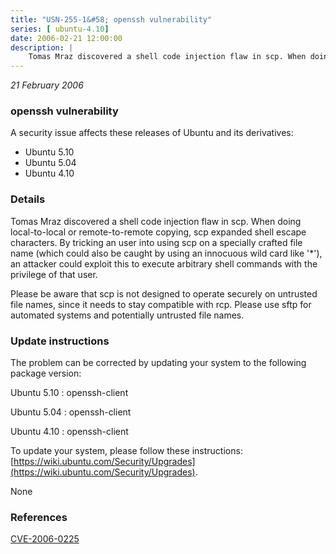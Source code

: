 ```yaml
---
title: "USN-255-1&#58; openssh vulnerability"
series: [ ubuntu-4.10]
date: 2006-02-21 12:00:00
description: |
    Tomas Mraz discovered a shell code injection flaw in scp. When doing local-to-local or remote-to-remote copying, scp expanded shell escape characters. By tricking an user into using scp on a specially crafted file name (which could also be caught by using an innocuous wild card like &#39;*&#39;), an attacker could exploit this to execute arbitrary shell commands with the privilege of that user.
--- 
```

 
 

*21 February 2006*

### openssh vulnerability

A security issue affects these releases of Ubuntu and its derivatives:

* Ubuntu 5.10
* Ubuntu 5.04
* Ubuntu 4.10

### Details

Tomas Mraz discovered a shell code injection flaw in scp. When doing local-to-local or remote-to-remote copying, scp expanded shell escape characters. By tricking an user into using scp on a specially crafted file name (which could also be caught by using an innocuous wild card like &#39;*&#39;), an attacker could exploit this to execute arbitrary shell commands with the privilege of that user.

Please be aware that scp is not designed to operate securely on untrusted file names, since it needs to stay compatible with rcp. Please use sftp for automated systems and potentially untrusted file names.

### Update instructions

The problem can be corrected by updating your system to the following package version:

Ubuntu 5.10
 : openssh-client 

Ubuntu 5.04
 : openssh-client 

Ubuntu 4.10
 : openssh-client 

To update your system, please follow these instructions: [https://wiki.ubuntu.com/Security/Upgrades](https://wiki.ubuntu.com/Security/Upgrades).

None

### References

 
 [CVE-2006-0225](http://people.ubuntu.com/~ubuntu-security/cve/CVE-2006-0225)
 

